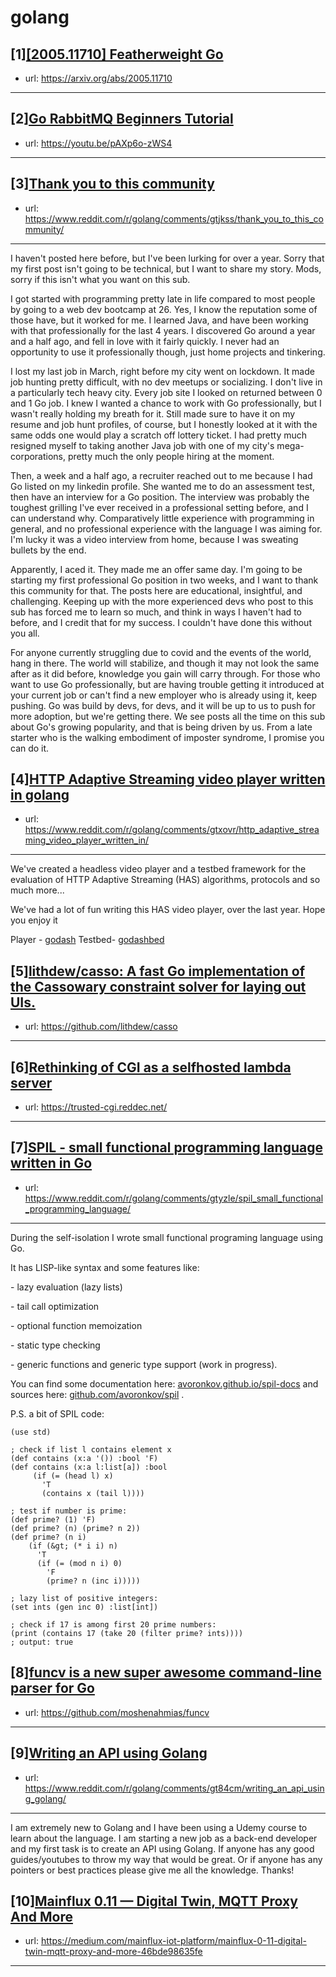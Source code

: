 # golang
## [1][[2005.11710] Featherweight Go](https://www.reddit.com/r/golang/comments/gtxflh/200511710_featherweight_go/)
- url: https://arxiv.org/abs/2005.11710
---

## [2][Go RabbitMQ Beginners Tutorial](https://www.reddit.com/r/golang/comments/gtx8d6/go_rabbitmq_beginners_tutorial/)
- url: https://youtu.be/pAXp6o-zWS4
---

## [3][Thank you to this community](https://www.reddit.com/r/golang/comments/gtjkss/thank_you_to_this_community/)
- url: https://www.reddit.com/r/golang/comments/gtjkss/thank_you_to_this_community/
---
I haven't posted here before, but I've been lurking for over a year.  Sorry that my first post isn't going to be technical, but I want to share my story.  Mods, sorry if this isn't what you want on this sub.

I got started with programming pretty late in life compared to most people by going to a web dev bootcamp at 26.  Yes, I know the reputation some of those have, but it worked for me.  I learned Java, and have been working with that professionally for the last 4 years.  I discovered Go around a year and a half ago, and fell in love with it fairly quickly.  I never had an opportunity to use it professionally though, just home projects and tinkering.

I lost my last job in March, right before my city went on lockdown.  It made job hunting pretty difficult, with no dev meetups or socializing.  I don't live in a particularly tech heavy city.  Every job site I looked on returned between 0 and 1 Go job.  I knew I wanted a chance to work with Go professionally, but I wasn't really holding my breath for it.  Still made sure to have it on my resume and job hunt profiles, of course, but I honestly looked at it with the same odds one would play a scratch off lottery ticket.  I had pretty much resigned myself to taking another Java job with one of my city's mega-corporations, pretty much the only people hiring at the moment.

Then, a week and a half ago, a recruiter reached out to me because I had Go listed on my linkedin profile.  She wanted me to do an assessment test, then have an interview for a Go position.  The interview was probably the toughest grilling I've ever received in a professional setting before, and I can understand why.  Comparatively little experience with programming in general, and no professional experience with the language I was aiming for.  I'm lucky it was a video interview from home, because I was sweating bullets by the end.

Apparently, I aced it.  They made me an offer same day.  I'm going to be starting my first professional Go position in two weeks, and I want to thank this community for that.  The posts here are educational, insightful, and challenging.  Keeping up with the more experienced devs who post to this sub has forced me to learn so much, and think in ways I haven't had to before, and I credit that for my success.  I couldn't have done this without you all.

For anyone currently struggling due to covid and the events of the world, hang in there.  The world will stabilize, and though it may not look the same after as it did before, knowledge you gain will carry through.  For those who want to use Go professionally, but are having trouble getting it introduced at your current job or can't find a new employer who is already using it, keep pushing.  Go was build by devs, for devs, and it will be up to us to push for more adoption, but we're getting there.  We see posts all the time on this sub about Go's growing popularity, and that is being driven by us.  From a late starter who is the walking embodiment of imposter syndrome, I promise you can do it.
## [4][HTTP Adaptive Streaming video player written in golang](https://www.reddit.com/r/golang/comments/gtxovr/http_adaptive_streaming_video_player_written_in/)
- url: https://www.reddit.com/r/golang/comments/gtxovr/http_adaptive_streaming_video_player_written_in/
---
We've created a headless video player and a testbed framework for the evaluation of HTTP Adaptive Streaming (HAS) algorithms, protocols and so much more...

We've had a lot of fun writing this HAS video player, over the last year.  Hope you enjoy it

Player - [godash](https://github.com/uccmisl/godash)
Testbed- [godashbed](https://github.com/uccmisl/godashbed)
## [5][lithdew/casso: A fast Go implementation of the Cassowary constraint solver for laying out UIs.](https://www.reddit.com/r/golang/comments/gtg6oz/lithdewcasso_a_fast_go_implementation_of_the/)
- url: https://github.com/lithdew/casso
---

## [6][Rethinking of CGI as a selfhosted lambda server](https://www.reddit.com/r/golang/comments/gtwrkb/rethinking_of_cgi_as_a_selfhosted_lambda_server/)
- url: https://trusted-cgi.reddec.net/
---

## [7][SPIL - small functional programming language written in Go](https://www.reddit.com/r/golang/comments/gtyzle/spil_small_functional_programming_language/)
- url: https://www.reddit.com/r/golang/comments/gtyzle/spil_small_functional_programming_language/
---
During the self-isolation I wrote small functional programing language using Go.

It has LISP-like syntax and some features like:

\- lazy evaluation (lazy lists)

\- tail call optimization

\- optional function memoization

\- static type checking

\- generic functions and generic type support (work in progress).

You can find some documentation here: [avoronkov.github.io/spil-docs](https://avoronkov.github.io/spil-docs/) and sources here: [github.com/avoronkov/spil](https://github.com/avoronkov/spil/) .

P.S. a bit of SPIL code:

    (use std)
    
    ; check if list l contains element x
    (def contains (x:a '()) :bool 'F) 
    (def contains (x:a l:list[a]) :bool
         (if (= (head l) x)
           'T  
           (contains x (tail l))))
    
    ; test if number is prime:
    (def prime? (1) 'F) 
    (def prime? (n) (prime? n 2)) 
    (def prime? (n i)
        (if (&gt; (* i i) n)
          'T  
          (if (= (mod n i) 0)
            'F  
            (prime? n (inc i)))))
    
    ; lazy list of positive integers:
    (set ints (gen inc 0) :list[int]) 
    
    ; check if 17 is among first 20 prime numbers:
    (print (contains 17 (take 20 (filter prime? ints)))) 
    ; output: true
## [8][funcv is a new super awesome command-line parser for Go](https://www.reddit.com/r/golang/comments/gtxcrx/funcv_is_a_new_super_awesome_commandline_parser/)
- url: https://github.com/moshenahmias/funcv
---

## [9][Writing an API using Golang](https://www.reddit.com/r/golang/comments/gt84cm/writing_an_api_using_golang/)
- url: https://www.reddit.com/r/golang/comments/gt84cm/writing_an_api_using_golang/
---
I am extremely new to Golang and I have been using a Udemy course to learn about the language. I am starting a new job as a back-end developer and my first task is to create an API using Golang. If anyone has any good guides/youtubes to throw my way that would be great. Or if anyone has any pointers or best practices please give me all the knowledge. Thanks!
## [10][Mainflux 0.11 — Digital Twin, MQTT Proxy And More](https://www.reddit.com/r/golang/comments/gti1tc/mainflux_011_digital_twin_mqtt_proxy_and_more/)
- url: https://medium.com/mainflux-iot-platform/mainflux-0-11-digital-twin-mqtt-proxy-and-more-46bde98635fe
---

